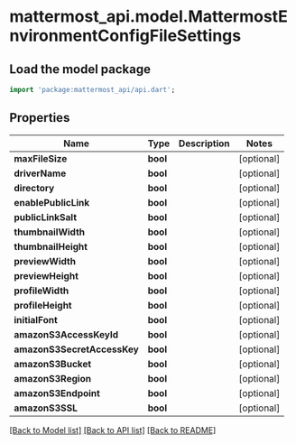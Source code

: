 # mattermost_api.model.MattermostEnvironmentConfigFileSettings

## Load the model package
```dart
import 'package:mattermost_api/api.dart';
```

## Properties
Name | Type | Description | Notes
------------ | ------------- | ------------- | -------------
**maxFileSize** | **bool** |  | [optional] 
**driverName** | **bool** |  | [optional] 
**directory** | **bool** |  | [optional] 
**enablePublicLink** | **bool** |  | [optional] 
**publicLinkSalt** | **bool** |  | [optional] 
**thumbnailWidth** | **bool** |  | [optional] 
**thumbnailHeight** | **bool** |  | [optional] 
**previewWidth** | **bool** |  | [optional] 
**previewHeight** | **bool** |  | [optional] 
**profileWidth** | **bool** |  | [optional] 
**profileHeight** | **bool** |  | [optional] 
**initialFont** | **bool** |  | [optional] 
**amazonS3AccessKeyId** | **bool** |  | [optional] 
**amazonS3SecretAccessKey** | **bool** |  | [optional] 
**amazonS3Bucket** | **bool** |  | [optional] 
**amazonS3Region** | **bool** |  | [optional] 
**amazonS3Endpoint** | **bool** |  | [optional] 
**amazonS3SSL** | **bool** |  | [optional] 

[[Back to Model list]](../README.md#documentation-for-models) [[Back to API list]](../README.md#documentation-for-api-endpoints) [[Back to README]](../README.md)


